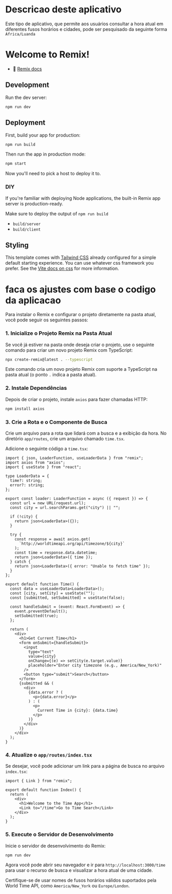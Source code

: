 # Descricao deste aplicativo

Este tipo de aplicativo, que permite aos usuários consultar a hora atual em diferentes fusos horários e cidades,
pode ser pesquisado da seguinte forma `Africa/Luanda`

# Welcome to Remix!

- 📖 [Remix docs](https://remix.run/docs)

## Development

Run the dev server:

```shellscript
npm run dev
```

## Deployment

First, build your app for production:

```sh
npm run build
```

Then run the app in production mode:

```sh
npm start
```

Now you'll need to pick a host to deploy it to.

### DIY

If you're familiar with deploying Node applications, the built-in Remix app server is production-ready.

Make sure to deploy the output of `npm run build`

- `build/server`
- `build/client`

## Styling

This template comes with [Tailwind CSS](https://tailwindcss.com/) already configured for a simple default starting experience. You can use whatever css framework you prefer. See the [Vite docs on css](https://vitejs.dev/guide/features.html#css) for more information.

# faca os ajustes com base o codigo da aplicacao

Para instalar o Remix e configurar o projeto diretamente na pasta atual, você pode seguir os seguintes passos:

### 1. Inicialize o Projeto Remix na Pasta Atual

Se você já estiver na pasta onde deseja criar o projeto, use o seguinte comando para criar um novo projeto Remix com TypeScript:

```bash
npx create-remix@latest . --typescript
```

Este comando cria um novo projeto Remix com suporte a TypeScript na pasta atual (o ponto `.` indica a pasta atual).

### 2. Instale Dependências

Depois de criar o projeto, instale `axios` para fazer chamadas HTTP:

```bash
npm install axios
```

### 3. Crie a Rota e o Componente de Busca

Crie um arquivo para a rota que lidará com a busca e a exibição da hora. No diretório `app/routes`, crie um arquivo chamado `time.tsx`.

Adicione o seguinte código a `time.tsx`:

```tsx
import { json, LoaderFunction, useLoaderData } from "remix";
import axios from "axios";
import { useState } from "react";

type LoaderData = {
  time?: string;
  error?: string;
};

export const loader: LoaderFunction = async ({ request }) => {
  const url = new URL(request.url);
  const city = url.searchParams.get("city") || "";

  if (!city) {
    return json<LoaderData>({});
  }

  try {
    const response = await axios.get(
      `http://worldtimeapi.org/api/timezone/${city}`
    );
    const time = response.data.datetime;
    return json<LoaderData>({ time });
  } catch {
    return json<LoaderData>({ error: "Unable to fetch time" });
  }
};

export default function Time() {
  const data = useLoaderData<LoaderData>();
  const [city, setCity] = useState("");
  const [submitted, setSubmitted] = useState(false);

  const handleSubmit = (event: React.FormEvent) => {
    event.preventDefault();
    setSubmitted(true);
  };

  return (
    <div>
      <h1>Get Current Time</h1>
      <form onSubmit={handleSubmit}>
        <input
          type="text"
          value={city}
          onChange={(e) => setCity(e.target.value)}
          placeholder="Enter city timezone (e.g., America/New_York)"
        />
        <button type="submit">Search</button>
      </form>
      {submitted && (
        <div>
          {data.error ? (
            <p>{data.error}</p>
          ) : (
            <p>
              Current Time in {city}: {data.time}
            </p>
          )}
        </div>
      )}
    </div>
  );
}
```

### 4. Atualize o `app/routes/index.tsx`

Se desejar, você pode adicionar um link para a página de busca no arquivo `index.tsx`:

```tsx
import { Link } from "remix";

export default function Index() {
  return (
    <div>
      <h1>Welcome to the Time App</h1>
      <Link to="/time">Go to Time Search</Link>
    </div>
  );
}
```

### 5. Execute o Servidor de Desenvolvimento

Inicie o servidor de desenvolvimento do Remix:

```bash
npm run dev
```

Agora você pode abrir seu navegador e ir para `http://localhost:3000/time` para usar o recurso de busca e visualizar a hora atual de uma cidade.

Certifique-se de usar nomes de fusos horários válidos suportados pela World Time API, como `America/New_York` ou `Europe/London`.
